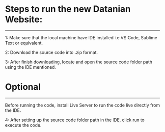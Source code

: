 ﻿# Steps to run the new Datanian Website: 
---
 1: Make sure that the local machine have IDE installed i.e VS Code, Sublime Text or equivalent.

 2: Download the source code into .zip format.

 3: After finish downloading, locate and open the source code folder path using the IDE mentioned.
# Optional
---
 Before running the code, install Live Server to run the code live directly from the IDE.

 4: After setting up the source code folder path in the IDE, click run to execute the code.
